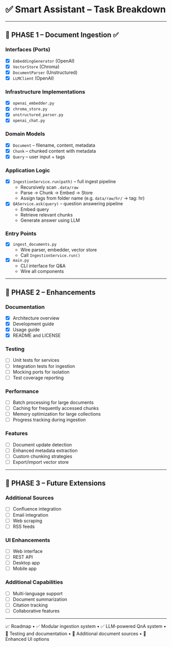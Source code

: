 # ✅ Smart Assistant – Task Breakdown

---

## 📍 PHASE 1 – Document Ingestion ✅

### Interfaces (Ports)

- [x] `EmbeddingGenerator` (OpenAI)
- [x] `VectorStore` (Chroma)
- [x] `DocumentParser` (Unstructured)
- [x] `LLMClient` (OpenAI)

### Infrastructure Implementations

- [x] `openai_embedder.py`
- [x] `chroma_store.py`
- [x] `unstructured_parser.py`
- [x] `openai_chat.py`

### Domain Models

- [x] `Document` – filename, content, metadata
- [x] `Chunk` – chunked content with metadata
- [x] `Query` – user input + tags

### Application Logic

- [x] `IngestionService.run(path)` – full ingest pipeline
  - Recursively scan `.data/raw`
  - Parse → Chunk → Embed → Store
  - Assign tags from folder name (e.g. `data/raw/hr/` → tag: hr)
- [x] `QAService.ask(query)` – question answering pipeline
  - Embed query
  - Retrieve relevant chunks
  - Generate answer using LLM

### Entry Points

- [x] `ingest_documents.py`
  - Wire parser, embedder, vector store
  - Call `IngestionService.run()`
- [x] `main.py`
  - CLI interface for Q&A
  - Wire all components

---

## 📍 PHASE 2 – Enhancements

### Documentation

- [x] Architecture overview
- [x] Development guide
- [x] Usage guide
- [x] README and LICENSE

### Testing

- [ ] Unit tests for services
- [ ] Integration tests for ingestion
- [ ] Mocking ports for isolation
- [ ] Test coverage reporting

### Performance

- [ ] Batch processing for large documents
- [ ] Caching for frequently accessed chunks
- [ ] Memory optimization for large collections
- [ ] Progress tracking during ingestion

### Features

- [ ] Document update detection
- [ ] Enhanced metadata extraction
- [ ] Custom chunking strategies
- [ ] Export/import vector store

---

## 📍 PHASE 3 – Future Extensions

### Additional Sources

- [ ] Confluence integration
- [ ] Email integration
- [ ] Web scraping
- [ ] RSS feeds

### UI Enhancements

- [ ] Web interface
- [ ] REST API
- [ ] Desktop app
- [ ] Mobile app

### Additional Capabilities

- [ ] Multi-language support
- [ ] Document summarization
- [ ] Citation tracking
- [ ] Collaborative features

---

📈 Roadmap
• ✅ Modular ingestion system
• ✅ LLM-powered QnA system
• 🔄 Testing and documentation
• 📅 Additional document sources
• 📅 Enhanced UI options
